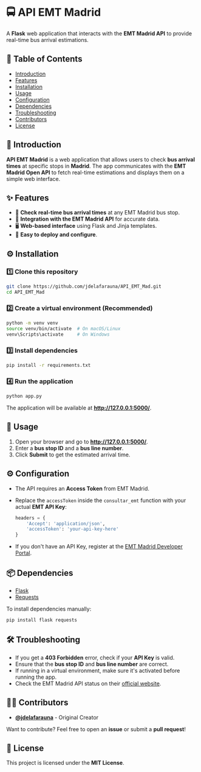 # 🚍 API EMT Madrid

A **Flask** web application that interacts with the **EMT Madrid API** to provide real-time bus arrival estimations.

## 📑 Table of Contents

- [Introduction](#introduction)
- [Features](#features)
- [Installation](#installation)
- [Usage](#usage)
- [Configuration](#configuration)
- [Dependencies](#dependencies)
- [Troubleshooting](#troubleshooting)
- [Contributors](#contributors)
- [License](#license)

## 📖 Introduction

**API EMT Madrid** is a web application that allows users to check **bus arrival times** at specific stops in **Madrid**. The app communicates with the **EMT Madrid Open API** to fetch real-time estimations and displays them on a simple web interface.

## ✨ Features

- 🚏 **Check real-time bus arrival times** at any EMT Madrid bus stop.
- 🔗 **Integration with the EMT Madrid API** for accurate data.
- 🖥️ **Web-based interface** using Flask and Jinja templates.
- 📝 **Easy to deploy and configure**.

## ⚙️ Installation

### 1️⃣ Clone this repository

```sh
git clone https://github.com/jdelafarauna/API_EMT_Mad.git
cd API_EMT_Mad
```

### 2️⃣ Create a virtual environment (Recommended)

```sh
python -m venv venv
source venv/bin/activate  # On macOS/Linux
venv\Scripts\activate     # On Windows
```

### 3️⃣ Install dependencies

```sh
pip install -r requirements.txt
```

### 4️⃣ Run the application

```sh
python app.py
```

The application will be available at **http://127.0.0.1:5000/**.

## 🚀 Usage

1. Open your browser and go to **http://127.0.0.1:5000/**.
2. Enter a **bus stop ID** and a **bus line number**.
3. Click **Submit** to get the estimated arrival time.

## ⚙️ Configuration

- The API requires an **Access Token** from EMT Madrid.
- Replace the `accessToken` inside the `consultar_emt` function with your actual **EMT API Key**:

  ```python
  headers = {
      'Accept': 'application/json',
      'accessToken': 'your-api-key-here'
  }
  ```

- If you don't have an API Key, register at the [EMT Madrid Developer Portal](https://opendata.emtmadrid.es/).

## 📦 Dependencies

- [Flask](https://flask.palletsprojects.com/)
- [Requests](https://docs.python-requests.org/)

To install dependencies manually:

```sh
pip install flask requests
```

## 🛠 Troubleshooting

- If you get a **403 Forbidden** error, check if your **API Key** is valid.
- Ensure that the **bus stop ID** and **bus line number** are correct.
- If running in a virtual environment, make sure it's activated before running the app.
- Check the EMT Madrid API status on their [official website](https://opendata.emtmadrid.es/).

## 👨‍💻 Contributors

- **[@jdelafarauna](https://github.com/jdelafarauna)** - Original Creator

Want to contribute? Feel free to open an **issue** or submit a **pull request**!

## 📜 License

This project is licensed under the **MIT License**.
